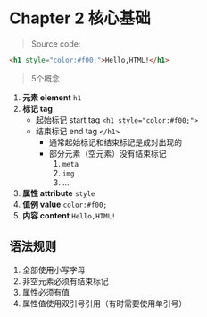 # Chapter 2 核心基础

> Source code:

```html
<h1 style="color:#f00;">Hello,HTML!</h1>
```

> 5个概念

1. **元素 element** `h1`
2. **标记 tag**
    - 起始标记 start tag `<h1 style="color:#f00;">`
    - 结束标记 end tag `</h1>`
        - 通常起始标记和结束标记是成对出现的
        - 部分元素（空元素）没有结束标记
            1. `meta`
            2. `img`
            3. ...
3. **属性 attribute** `style`
4. **值例 value** `color:#f00;`
5. **内容 content** `Hello,HTML!`

## 语法规则

1. 全部使用小写字母
2. 非空元素必须有结束标记
3. 属性必须有值
4. 属性值使用双引号引用（有时需要使用单引号）
